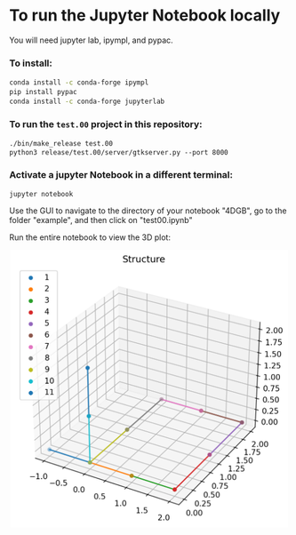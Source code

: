 # To run the Jupyter Notebook locally

You will need jupyter lab, ipympl, and pypac.

### To install: 
```sh
conda install -c conda-forge ipympl
pip install pypac
conda install -c conda-forge jupyterlab
```

### To run the `test.00` project in this repository:
    ./bin/make_release test.00
    python3 release/test.00/server/gtkserver.py --port 8000

### Activate a jupyter Notebook in a different terminal:
    jupyter notebook

Use the GUI to navigate to the directory of your notebook "4DGB", go to the folder "example", and then click on "test00.ipynb" 

Run the entire notebook to view the 3D plot:

<div align="center">
<img src="structure.png" width="500" height="500">

</div>

